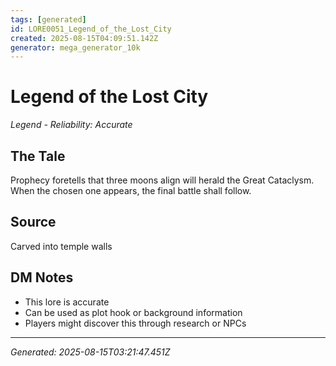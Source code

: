```yaml
---
tags: [generated]
id: LORE0051_Legend_of_the_Lost_City
created: 2025-08-15T04:09:51.142Z
generator: mega_generator_10k
---
```

# Legend of the Lost City

*Legend - Reliability: Accurate*

## The Tale
Prophecy foretells that three moons align will herald the Great Cataclysm. When the chosen one appears, the final battle shall follow.

## Source
Carved into temple walls

## DM Notes
- This lore is accurate
- Can be used as plot hook or background information
- Players might discover this through research or NPCs

---
*Generated: 2025-08-15T03:21:47.451Z*
